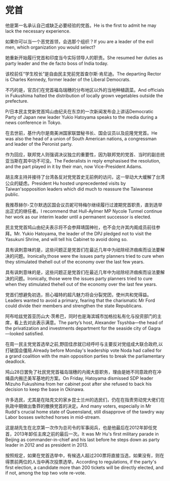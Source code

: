 # 党首

<p><span class="chinese">他是第一名承认自己或缺乏必要经验的党首。</span><span class="english">He is the first to admit he may lack the necessary experience.</span></p>

<p><span class="chinese">如果你可以当一个恶党首领，会选那个组织？</span><span class="english">If you are a leader of the evil men, which organization you would select?</span></p>

<p><span class="chinese">她重新开始履行党首和印度当今实际领导人的职责。</span><span class="english">She resumed her duties as party leader and the de facto boss of India today.</span></p>

<p><span class="chinese">该校前任“学生校长”是自由民主党前党首查尔斯·肯尼迪。</span><span class="english">The departing Rector is Charles Kennedy, former leader of the Liberal Democrats.</span></p>

<p><span class="chinese">不巧的是，官员们在党首福岛瑞穗的分布地区以外的当地种植蔬菜。</span><span class="english">And officials in Fukushima halted the distribution of locally grown vegetables outside the prefecture.</span></p>

<p><span class="chinese">P/日本民主党新党首鸠山由纪夫在东京的一次新闻发布会上讲话</span><span class="english">Democratic Party of Japan new leader Yukio Hatoyama speaks to the media during a news conference in Tokyo.</span></p>

<p><span class="chinese">在去世前，基什内尔是南美洲国家联盟秘书长、国会议员以及庇隆党党首。</span><span class="english">He was also the head of a union of South American nations, a congressman and leader of the Peronist party.</span></p>

<p><span class="chinese">作为回应，联邦党人则强调决议独立的重要性，因为联邦党的党首、当时的副总统亚当斯在其中功不可没。</span><span class="english">The Federalists in reply emphasised the resolution, and the part played in it by their man, now Vice-President Adams.</span></p>

<p><span class="chinese">胡主席主持并接待了台湾各反对党党首史无前例的访问，这一举动大大缓解了台湾公众的疑虑。</span><span class="english">President Hu hosted unprecedented visits by Taiwan'sopposition leaders which did much to reassure the Taiwanese public.</span></p>

<p><span class="chinese">我推荐赫尔-艾尔默选区国会议员妮可特梅尔继续履行过渡期党首职责，直到选举出正式的继任者。</span><span class="english">I recommend that Hull-Aylmer MP Nycole Turmel continue her work as our interim leader until a permanent successor is elected.</span></p>

<p><span class="chinese">民主党党首鸠山由纪夫表示将不会参拜靖国神社，也不会允许其内阁成员前往参拜。</span><span class="english">Mr. Yukio Hatoyama, the leader of the DPJ pledged not to visit the Yasukuni Shrine, and will tell his Cabinet to avoid doing so.</span></p>

<p><span class="chinese">具有讽刺意味的是，这些问题正是党首们在最近几年中为祛除经济痼疾而设法要解决的问题。</span><span class="english">Ironically,those were the issues party planners tried to cure when they stimulated thehell out of the economy over the last few years.</span></p>

<p><span class="chinese">具有讽刺意味的是，这些问题正是党首们在最近几年中为祛除经济痼疾而设法要解决的问题。</span><span class="english">Ironically, those were the issues party planners tried to cure when they stimulated thehell out of the economy over the last few years.</span></p>

<p><span class="chinese">党首们想避免初选，担心福特的超凡魅力将会分裂党团，使州共和党得益。</span><span class="english">Leaders wanted to avoid a primary, fearing that the charismatic Mr Ford could divide their members and strengthen the state Republicans.</span></p>

<p><span class="chinese">阿布哈兹党首亚历山大·茨希巴，同时也是海滨城市加格拉私有化与投资部门的主席，看上去对此表示满意。</span><span class="english">The party’s host, Alexander Tsyshba—the head of the privatization and investments department for the seaside city of Gagra—looked satisfied.</span></p>

<p><span class="chinese">在周一民主党党首选举之前,野田佳彦就已经呼吁与主要反对党组成大联合政府,以打破国会僵局.</span><span class="english">Already before Monday's leadership vote Noda had called for a grand coalition with the main opposition parties to break the parliamentary deadlock.</span></p>

<p><span class="chinese">鸠山28日罢免了社民党党首福岛瑞穗的内阁大臣职务，理由是她不同意政府在冲绳县内搬迁美军基地的方案。</span><span class="english">On Friday, Hatoyama dismissed SDP leader Mizuho Fukushima from her cabinet post after she refused to back his decision to keep the base in Okinawa.</span></p>

<p><span class="chinese">许多选民，尤其是在陆克文的家乡昆士兰州的选民们，仍在在指责劳动党大佬们在执政中期做出鲁莽的撤换党首的决定。</span><span class="english">And many voters, especially in Mr Rudd's crucial home state of Queensland, still disapprove of the tawdry way Labor bosses switched horses in mid-stream.</span></p>

<p><span class="chinese">这是胡先生在北京第一次作为总司令的军事阅兵，也是他最后在2012年卸任党首，2013年卸任主席之前的最后一次。</span><span class="english">It was Mr Hu's first military parade in Beijing as commander-in-chief and his last before he steps down as party leader in 2012 and as president in 2013.</span></p>

<p><span class="chinese">按照规定，如果在党首选举中，有候选人超过200票将直接当选，如果没有，则在得票前两位的人当中再次投票选举。</span><span class="english">According to regulations, if the party's first election, a candidate more than 200 tickets will be directly elected, and if not, among the top two vote re-vote.</span></p>

